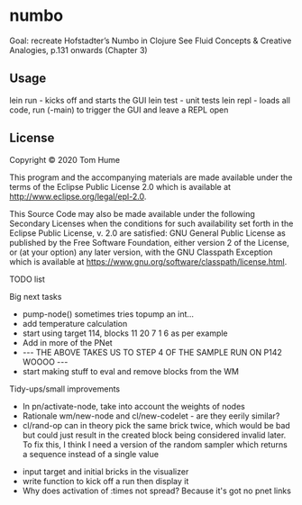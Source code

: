 # numbo

Goal: recreate Hofstadter’s Numbo in Clojure
See Fluid Concepts & Creative Analogies, p.131 onwards (Chapter 3)

## Usage

lein run - kicks off and starts the GUI
lein test - unit tests
lein repl - loads all code, run (-main) to trigger the GUI and leave a REPL open

## License

Copyright © 2020 Tom Hume

This program and the accompanying materials are made available under the
terms of the Eclipse Public License 2.0 which is available at
http://www.eclipse.org/legal/epl-2.0.

This Source Code may also be made available under the following Secondary
Licenses when the conditions for such availability set forth in the Eclipse
Public License, v. 2.0 are satisfied: GNU General Public License as published by
the Free Software Foundation, either version 2 of the License, or (at your
option) any later version, with the GNU Classpath Exception which is available
at https://www.gnu.org/software/classpath/license.html.



TODO list


Big next tasks

* pump-node() sometimes tries topump an int...
* add temperature calculation
* start using target 114, blocks 11 20 7 1 6 as per example
* Add in more of the PNet
* --- THE ABOVE TAKES US TO STEP 4 OF THE SAMPLE RUN ON P142 WOOOO ---
* start making stuff to eval and remove blocks from the WM

Tidy-ups/small improvements

* In pn/activate-node, take into account the weights of nodes
* Rationale wm/new-node and cl/new-codelet - are they eerily similar?
* cl/rand-op can in theory pick the same brick twice, which would be bad but could just result in the created block being considered invalid later. To fix this, I think I need a version of the random sampler which returns a sequence instead of a single value
- input target and initial bricks in the visualizer
- write function to kick off a run then display it
- Why does activation of :times not spread? Because it's got no pnet links

